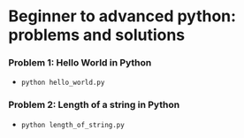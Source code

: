 # Beginner to advanced python: problems and solutions

### Problem 1: Hello World in Python
- `python hello_world.py`

### Problem 2: Length of a string in Python
- `python length_of_string.py`